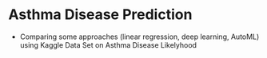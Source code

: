 # Asthma Disease Prediction
+ Comparing some approaches (linear regression, deep learning, AutoML) using Kaggle Data Set on Asthma Disease Likelyhood

